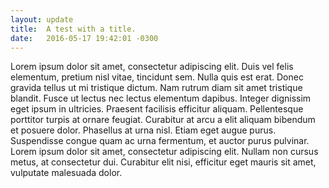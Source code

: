 ```yaml
---
layout: update
title:  A test with a title.
date:   2016-05-17 19:42:01 -0300
---
```


Lorem ipsum dolor sit amet, consectetur adipiscing elit. Duis vel felis elementum, pretium nisl vitae, tincidunt sem. Nulla quis est erat. Donec gravida tellus ut mi tristique dictum. Nam rutrum diam sit amet tristique blandit. Fusce ut lectus nec lectus elementum dapibus. Integer dignissim eget ipsum in ultricies. Praesent facilisis efficitur aliquam. Pellentesque porttitor turpis at ornare feugiat. Curabitur at arcu a elit aliquam bibendum et posuere dolor. Phasellus at urna nisl. Etiam eget augue purus. Suspendisse congue quam ac urna fermentum, et auctor purus pulvinar. Lorem ipsum dolor sit amet, consectetur adipiscing elit. Nullam non cursus metus, at consectetur dui. Curabitur elit nisi, efficitur eget mauris sit amet, vulputate malesuada dolor.
